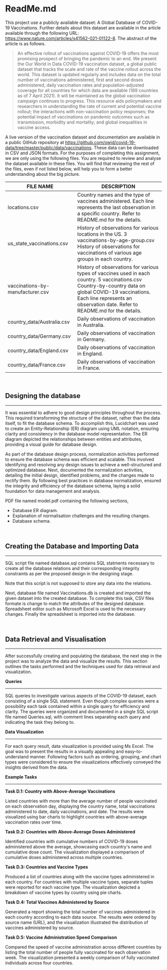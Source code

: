 # ReadMe.md

This project use a publicly available dataset: A Global Database of COVID-19 Vaccinations. Further details about this dataset are available in the article available through the following URL: https://www.nature.com/articles/s41562-021-01122-8. The abstract of the article is as follows.

> An effective rollout of vaccinations against COVID-19 offers the most promising prospect of bringing the pandemic to an end. We present the Our World in Data COVID-19 vaccination dataset, a global public dataset that tracks the scale and rate of the vaccine rollout across the world. This dataset is updated regularly and includes data on the total number of vaccinations administered, first and second doses administered, daily vaccination rates and population-adjusted coverage for all countries for which data are available (169 countries as of 7 April 2021). It will be maintained as the global vaccination campaign continues to progress. This resource aids policymakers and researchers in understanding the rate of current and potential vaccine rollout; the interactions with non-vaccination policy responses; the potential impact of vaccinations on pandemic outcomes such as transmission, morbidity and mortality; and global inequalities in vaccine access.

A live version of the vaccination dataset and documentation are available in a public GitHub repository at https://github.com/owid/covid-19-data/tree/master/public/data/vaccinations. These data can be downloaded in CSV and JSON formats.
For the purposes of completing this assignment, we are only using the following files. You are required to review and analyse the dataset available in these files. You will find that reviewing the rest of the files, even if not listed below, will help you to form a better understanding about the big picture.

| FILE NAME                        | DESCRIPTION                                                                                                                                                                                                                           |
| -------------------------------- | ------------------------------------------------------------------------------------------------------------------------------------------------------------------------------------------------------------------------------------- |
| locations.csv                    | Country names and the type of vaccines administered. Each line represents the last observation in a specific country. Refer to README.md for the details.                                                                             |
| us_state_vaccinations.csv        | History of observations for various locations in the US. 3 vaccinations-by-age-group.csv History of observations for vaccinations of various age groups in each country.                                                              |
| vaccinations-by-manufacturer.csv | History of observations for various types of vaccines used in each country. 5 vaccinations.csv Country-by-country data on global COVID-19 vaccinations. Each line represents an observation date. Refer to README.md for the details. |
| country_data/Australia.csv       | Daily observations of vaccination in Australia.                                                                                                                                                                                       |
| country_data/Germany.csv         | Daily observations of vaccination in Germany.                                                                                                                                                                                         |
| country_data/England.csv         | Daily observations of vaccination in England.                                                                                                                                                                                         |
| country_data/France.csv          | Daily observations of vaccination in France.                                                                                                                                                                                          |

<br>

## Designing the database

---

It was essential to adhere to good design principles throughout the process. This required transforming the structure of the dataset, rather than the data itself, to fit the database schema. To accomplish this, Lucidchart was used to create an Entity-Relationship (ER) diagram using UML notation, ensuring clarity and consistency in the database model representation. The ER diagram depicted the relationships between entities and attributes, providing a visual guide for database design.

As part of the database design process, normalization activities performed to ensure the database schema was efficient and scalable. This involved identifying and resolving any design issues to achieve a well-structured and optimized database. Next, documented the normalization activities, detailing the initial design, identified problems, and the changes made to rectify them. By following best practices in database normalization, ensured the integrity and efficiency of the database schema, laying a solid foundation for data management and analysis.

PDF file named model.pdf containing the following sections,

- Database ER diagram.
- Explanation of normalisation challenges and the resulting changes.
- Database schema.

<br>

## Creating the Database and Importing Data

---

SQL script file named database.sql contains SQL statments necessary to create all the database relations and their corresponding integrity constraints as per the proposed design in the designing stage.

Note that this script is not supposed to store any data into the relations.

Next, database file named Vaccinations.db is created and imported the given dataset into the created database. To complete this task, CSV files formate is change to match the attributes of the designed database. Spreadsheet editor such as Microsoft Excel is used to the necessary changes. Finally the spreadsheet is imported into the database.

<br>

## Data Retrieval and Visualisation

---

After successfully creating and populating the database, the next step in the project was to analyze the data and visualize the results. This section outlines the tasks performed and the techniques used for data retrieval and visualization.

**Queries**

---

SQL queries to investigate various aspects of the COVID-19 dataset, each consisting of a single SQL statement. Even though complex queries were a possibility each task contained within a single query for efficiency and clarity. The queries were organized and documented in a single SQL script file named Queries.sql, with comment lines separating each query and indicating the task they belong to.

**Data Visualization**

---

For each query result, data visualization is provided using Ms Excel. The goal was to present the results in a visually appealing and easy-to-understand manner. Following factors such as ordering, grouping, and chart types were considered to ensure the visualizations effectively conveyed the insights derived from the data.

**Example Tasks**

---

**Task D.1: Country with Above-Average Vaccinations**

Listed countries with more than the average number of people vaccinated on each observation day, displaying the country name, total vaccinations administered to date, daily vaccinations, and date. The results were visualized using bar charts to highlight countries with above-average vaccination rates over time.

**Task D.2: Countries with Above-Average Doses Administered**

Identified countries with cumulative numbers of COVID-19 doses administered above the average, showcasing each country's name and cumulative dose count. The visualization displayed a comparison of cumulative doses administered across multiple countries.

**Task D.3: Countries and Vaccine Types**

Produced a list of countries along with the vaccine types administered in each country. For countries with multiple vaccine types, separate tuples were reported for each vaccine type. The visualization depicted a breakdown of vaccine types by country using pie charts.

**Task D.4: Total Vaccines Administered by Source**

Generated a report showing the total number of vaccines administered in each country according to each data source. The results were ordered by source name (URL), and the visualization illustrated the distribution of vaccines administered by source.

**Task D.5: Vaccine Administration Speed Comparison**

Compared the speed of vaccine administration across different countries by listing the total number of people fully vaccinated for each observation week. The visualization presented a weekly comparison of fully vaccinated individuals across four countries.
